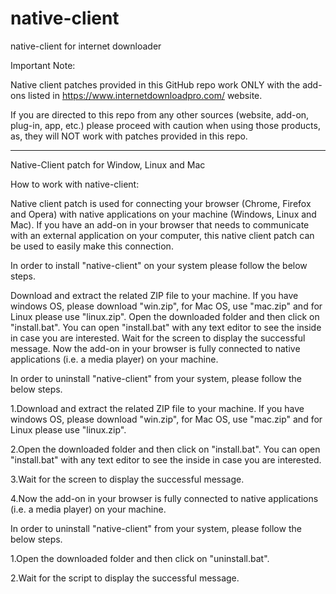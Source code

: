 # native-client
native-client for internet downloader


Important Note:

Native client patches provided in this GitHub repo work ONLY with the add-ons listed in https://www.internetdownloadpro.com/ website.

If you are directed to this repo from any other sources (website, add-on, plug-in, app, etc.) please proceed with caution when using 
those products, as, they will NOT work with patches provided in this repo.

----------------------------------------------------------------------------------------

Native-Client patch for Window, Linux and Mac

How to work with native-client:

Native client patch is used for connecting your browser (Chrome, Firefox and Opera) with native applications on your machine (Windows, Linux and Mac). If you have an add-on in your browser that needs to communicate with an external application on your computer, this native client patch can be used to easily make this connection.

In order to install "native-client" on your system please follow the below steps.

Download and extract the related ZIP file to your machine. If you have windows OS, please download "win.zip", for Mac OS, use "mac.zip" and for Linux please use "linux.zip".
Open the downloaded folder and then click on "install.bat". You can open "install.bat" with any text editor to see the inside in case you are interested.
Wait for the screen to display the successful message.
Now the add-on in your browser is fully connected to native applications (i.e. a media player) on your machine.

In order to uninstall "native-client" from your system, please follow the below steps.

 1.Download and extract the related ZIP file to your machine. If you have windows OS, please download "win.zip", for Mac OS, use "mac.zip" and for Linux please use "linux.zip".
 
 2.Open the downloaded folder and then click on "install.bat". You can open "install.bat" with any text editor to see the inside in case you are interested.
 
 3.Wait for the screen to display the successful message.
 
 4.Now the add-on in your browser is fully connected to native applications (i.e. a media player) on your machine.


In order to uninstall "native-client" from your system, please follow the below steps.

 1.Open the downloaded folder and then click on "uninstall.bat".
 
 2.Wait for the script to display the successful message.
 
